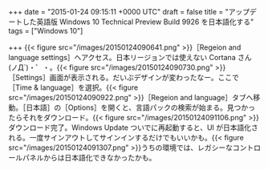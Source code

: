 
+++
date = "2015-01-24 09:15:11 +0000 UTC"
draft = false
title = "アップデートした英語版 Windows 10 Technical Preview Build 9926 を日本語化する"
tags = ["Windows 10"]

+++
{{< figure src="/images/20150124090641.png"  >}}［Regeion and language settings］へアクセス。日本リージョンでは使えない Cortana さん(ノД`)・゜・。{{< figure src="/images/20150124090730.png"  >}}［Settings］画面が表示される。だいぶデザインが変わったなー。ここで［Time &amp; language］を選択。{{< figure src="/images/20150124090922.png"  >}}［Regeion and language］タブへ移動。［日本語］の［Options］を開くと、言語パックの検索が始まる。見つかったらそれをダウンロード。{{< figure src="/images/20150124091106.png"  >}}ダウンロード完了。Windows Update ついでに再起動すると、UI が日本語化される。一度サインアウトしてサインインするだけでもいいかも。{{< figure src="/images/20150124091307.png"  >}}うちの環境では、レガシーなコントロールパネルからは日本語化できなかったかも。


